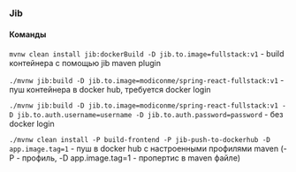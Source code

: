 ### Jib


#### Команды
`mvnw clean install jib:dockerBuild -D jib.to.image=fullstack:v1` - build контейнера с помощью
jib maven plugin

`./mvnw jib:build -D jib.to.image=modiconme/spring-react-fullstack:v1` -
пуш контейнера в docker hub, требуется docker login

`./mvnw jib:build -D jib.to.image=modiconme/spring-react-fullstack:v1
-D jib.to.auth.username=username -D jib.to.auth.password=password` - без docker login

`./mvnw clean install -P build-frontend -P jib-push-to-dockerhub -D app.image.tag=1` - пуш в docker hub с настроенными
профилями maven (-P - профиль, -D app.image.tag=1 - пропертис в maven файле)